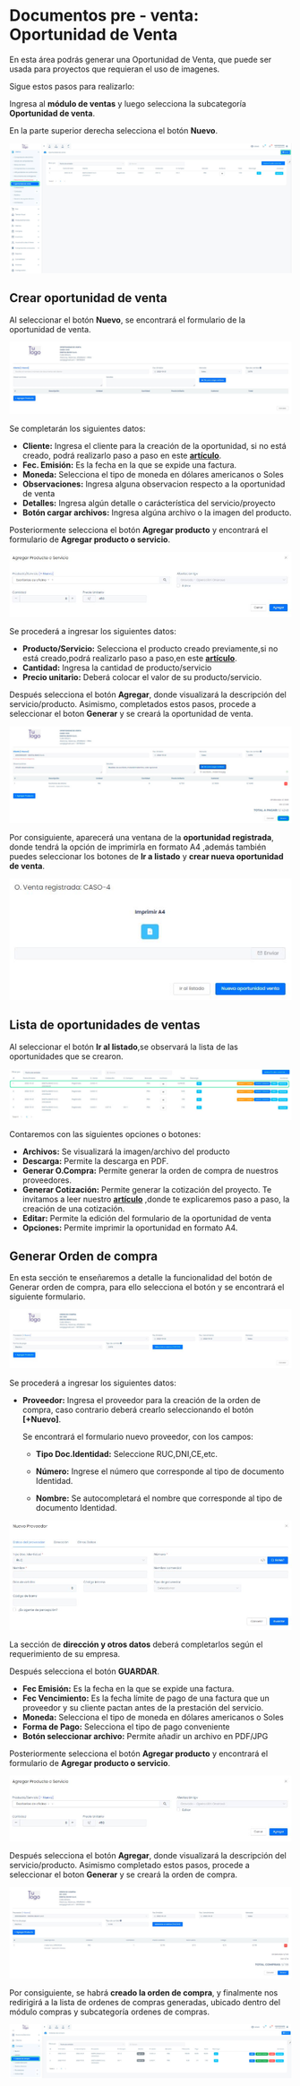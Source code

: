 # Documentos pre - venta: Oportunidad de Venta

En esta área podrás generar una Oportunidad de Venta, que puede ser usada para proyectos que requieran el uso de imagenes.

Sigue estos pasos para realizarlo:

Ingresa al **módulo de ventas** y luego selecciona la subcategoría **Oportunidad de venta**.

En la parte superior derecha selecciona el botón **Nuevo**.

![Alt text](img/11_oport.jpg)

## Crear oportunidad de venta

Al seleccionar el botón **Nuevo**, se encontrará el formulario de la oportunidad de venta.

![Alt text](img/2_oportunidad.jpg)

Se completarán los siguientes datos:

- **Cliente:** Ingresa el cliente  para la creación de la oportunidad, si no está creado, podrá realizarlo paso a paso en este **[artículo](https://fastura.github.io/documentacion/ventas/Emitir-comprobantes-Facturas-y-Boletas)**.
- **Fec. Emisión:** Es la fecha en la que se expide una factura.
- **Moneda:** Selecciona el tipo de moneda en dólares americanos o Soles
- **Observaciones:** Ingresa alguna observacion respecto a la oportunidad de venta
- **Detalles:** Ingresa algún detalle o carácterística del servicio/proyecto
- **Botón cargar archivos:** Ingresa algúna archivo o la imagen del producto.

Posteriormente selecciona el botón **Agregar producto** y encontrará el formulario de **Agregar producto o servicio**.

![Alt text](img/3_oportunidad.jpg)

Se procederá a ingresar los siguientes datos:

- **Producto/Servicio:** Selecciona el producto creado previamente,si no está creado,podrá realizarlo paso a paso,en este **[artículo](https://fastura.github.io/documentacion/ventas/Emitir-comprobantes-Facturas-y-Boletas)**.
- **Cantidad:** Ingresa la cantidad de producto/servicio
- **Precio unitario:** Deberá colocar el valor de su producto/servicio.

Después selecciona el botón **Agregar**, donde visualizará la descripción del servicio/producto. Asimismo, completados estos pasos, procede a seleccionar el boton **Generar** y se creará la oportunidad de venta.

![Alt text](img/44_oport.jpg)

Por consiguiente, aparecerá una ventana de la **oportunidad registrada**, donde tendrá la opción de imprimirla en formato A4 ,además también puedes seleccionar los botones de **Ir a listado** y **crear nueva oportunidad de venta**.

![Alt text](img/5_oport.jpg)

## Lista de oportunidades de ventas

Al seleccionar el botón **Ir al listado**,se observará la lista de las oportunidades que se crearon.

![Alt text](img/7_oport.jpg)

Contaremos con las siguientes opciones o botones:

- **Archivos:** Se visualizará la imagen/archivo del producto
- **Descarga:** Permite la descarga en PDF.
- **Generar O.Compra:** Permite generar la orden de compra de nuestros proveedores.
- **Generar Cotización:** Permite generar la cotización del proyecto. Te invitamos a leer nuestro **[artículo](https://fastura.github.io/documentacion/ventas/Documentos-pre-venta-Cotizaciones)** ,donde te explicaremos paso a paso, la creación de una cotización.
- **Editar:** Permite la edición del formulario de la oportunidad de venta
- **Opciones:** Permite imprimir la oportunidad en formato A4.

## Generar Orden de compra

En esta sección te enseñaremos a detalle la funcionalidad del botón de Generar orden de compra, para ello selecciona el botón y se encontrará el siguiente formulario.

![Alt text](img/9_oport.jpg)

Se procederá a ingresar los siguientes datos:

- **Proveedor:** Ingresa el proveedor para la creación de la orden de compra, caso contrario deberá crearlo seleccionando el botón **[+Nuevo]**.

    Se encontrará  el formulario nuevo proveedor, con los campos:

    - **Tipo Doc.Identidad:** Seleccione RUC,DNI,CE,etc.

    - **Número:** Ingrese el número que corresponde al  tipo de documento Identidad.

    - **Nombre:** Se autocompletará el nombre que corresponde al  tipo de documento Identidad.

![Alt text](img/10_oport.jpg)

La sección de **dirección y otros datos** deberá completarlos según el requerimiento de su empresa.

Después selecciona el botón **GUARDAR**.

- **Fec Emisión:** Es la fecha en la que se expide una factura.
- **Fec Vencimiento:** Es la fecha límite de pago de una factura que un proveedor y su cliente pactan antes de la prestación del servicio.
- **Moneda:** Selecciona el tipo de moneda en dólares americanos o Soles
- **Forma de Pago:** Selecciona el tipo de pago conveniente
- **Botón seleccionar archivo:** Permite añadir un archivo en PDF/JPG

Posteriormente selecciona el botón **Agregar producto** y encontrará el formulario de **Agregar producto o servicio**.

![Alt text](img/3_oportventa.jpg)

Después selecciona el botón **Agregar**, donde visualizará la descripción del servicio/producto. Asimismo completado estos pasos, procede a seleccionar el boton **Generar** y se creará la orden de compra.

![Alt text](img/11_Oport2023.jpg)

Por consiguiente, se habrá **creado la orden de compra**, y  finalmente nos redirigirá a la lista de ordenes de compras generadas, ubicado dentro del módulo compras y subcategoría ordenes de compras.

![Alt text](img/13_oportventa.jpg)
